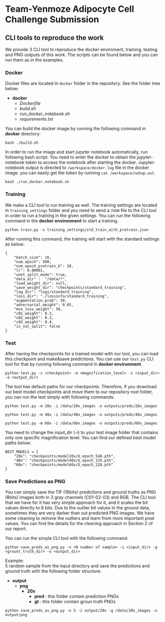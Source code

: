 # Team-Yenmoze Adipocyte Cell Challenge Submission

## CLI tools to reproduce the work

We provide 3 CLI tool to reproduce the docker enviroment, training, testing and PNG outputs of this work. The scripts can be found below and you can run them as in the examples.

### Docker

Docker files are located in `docker` folder in the repository. See the folder tree below:

* **docker**
    * *Dockerfile*
    * *build.sh*
    * *run_docker_notebook.sh*
    * *requirements.txt*
    
You can build the docker image by running the following command in **docker** directory:

```
bash ./build.sh
```

In order to run the image and start jupyter notebook automatically, run following bash script. You need to enter the docker to obtain the jupyter-notebook token to access the notebook after starting the docker. Jupyter-notebook output is directed to `/workspace/docker.log` file in the docker image. you can easily get the token by running `cat /workspace/nohup.out`.

```
bash ./run_docker_notebook.sh
```


### Training

We make a CLI tool to run training as well. The training settings are located in `training_settings` folder and you need to send a `JSON` file to the CLI tool in order to run a training in the given settings. You can run the following command in the **docker environment** to start a training.

```
python train.py -s training_settings/std_train_with_pretrain.json
```

After running this command, the training will start with the standard settings as below:

```
{
    "batch_size": 16, 
    "num_epoch": 500,
    "num_epoch_pretrain_G": 20,
    "lr": 0.00001,
    "unet_split_mode": true,
    "data_dir" :  "/data/*",
    "load_weight_dir": null,
    "save_weight_dir": "checkpoints/standard_training",
    "log_dir": "logs/standard_training",
    "loss_dir": "./lossinfo/standard_training",
    "augmentation_prob": 50,
    "adversarial_weight": 0.05,
    "mse_loss_weight": 50,
    "c01_weight": 0.3,
    "c02_weight": 0.3,
    "c03_weight": 0.4,
    "is_val_split": false    
}
```



### Test

After having the checkpoints for a trained model with our tool, you can load this checkpoint and make&save predictions. You can use our `test.py` CLI tool for that by running following command in **docker environment**. 

```
python test.py -c <checkpoint> -m <magnification_level> -i <input_dir> -o <output_dir>
```

The tool has default paths for our checkpoints. Therefore, if you download our best model checkpoints and move them to our repository root folder, you can run the test simply with following commands:

```
python test.py -m 20x -i /data/20x_images -o outputs/preds/20x_images
```

```
python test.py -m 40x -i /data/40x_images -o outputs/preds/40x_images
```

```
python test.py -m 60x -i /data/60x_images -o outputs/preds/60x_images
```



You need to change the input_dir (-i) to your test image folder that contains only one specific magnification level. You can find our defined best model paths below:

```
BEST_MODELS = {
    "20x": "checkpoints/model20x/G_epoch_548.pth",
    "40x": "checkpoints/model40x/G_epoch_125.pth",
    "60x": "checkpoints/model60x/G_epoch_228.pth"
}
```

### Save Predictions as PNG

You can simply save the TIF (16bits) predictions and ground truths as PNG (8bits) images both in 3 gray channels (C01-02-03) and RGB. The CLI tool that we have for it has very simple approach for it, and it scales the bit values directly to 8 bits. Due to the outlier bit values in the ground data, sometimes they are very darker than out predicted PNG images. We have some cleaning to remove the outliers and learn from more important pixel values. You can find the details for the cleaning approach in Section 2 of our report.

You can run the simple CLI tool with the following command:

```
python save_preds_as_png.py -n <N number of sample> -i <input_dir> -g <grount_truth_dir> -o <output_dir>
```

Example:  
5 random sample from the input directory and save the predictions and ground truth with the following folder structure:

* **output**
    * **png**  
        * **20x**
            * **pred** : this folder contain prediction PNGs
            * **gt** : this folder contain groun truth PNGs

```
python save_preds_as_png.py -n 5 -i output/20x -g /data/20x_images -o output/png
```